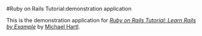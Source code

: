 #Ruby on Rails Tutorial:demonstration application

This is the demonstration application for [*Ruby on Rails Tutorial: Learn Rails by Example*](http://railstutorial.org) by [Michael Hartl](http://michaelhartl.com).
